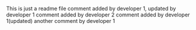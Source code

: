 This is just a readme file
comment added by developer 1, updated by developer 1
comment added by developer 2
comment added by developer 1(updated)
another comment by developer 1